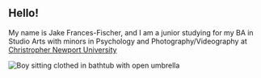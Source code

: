 ## Hello!

My name is Jake Frances-Fischer, and I am a junior studying for my BA in Studio Arts with minors in Psychology and Photography/Videography at [Christropher Newport University](https://cnu.edu/)  

![Boy sitting clothed in bathtub with open umbrella](francesfischer.github.io/francesfischer/images/Self-Portrait-1_JFF.jpg)
